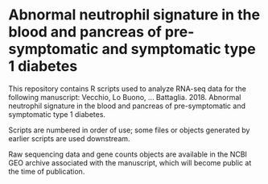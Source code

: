 # Abnormal neutrophil signature in the blood and pancreas of pre-symptomatic and symptomatic type 1 diabetes
This repository contains R scripts used to analyze RNA-seq data for the following manuscript: Vecchio, Lo Buono, ... Battaglia. 2018. Abnormal neutrophil signature in the blood and pancreas of pre-symptomatic and symptomatic type 1 diabetes.

Scripts are numbered in order of use; some files or objects generated by earlier scripts are used downstream.

Raw sequencing data and gene counts objects are available in the NCBI GEO archive associated with the manuscript, which will become public at the time of publication.
